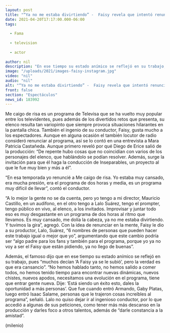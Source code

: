 ```yaml
---
layout: post
title: "“Ya no me estaba divirtiendo” -  Faisy revela que intentó renunciar a ‘Me caigo de risa’"
date: 2021-04-20T17:17:00.000-06:00
tags:
  
  - Fama
  
  - television
  
  - actor
  
author: nil
description: "En ese tiempo su estado anímico se reflejó en su trabajo, pues “muchos decían: ‘A Faisy ya se le subió’, pero la verdad es que era cansancio”. "
image: "/uploads/2021/images-faisy-instagram.jpg"
video: "nil"
audio: "nil"
alt: "“Ya no me estaba divirtiendo” -  Faisy revela que intentó renunciar a ‘Me caigo de risa’"
front: false
section: "Espectáculos"
news_id: 183992
---
```


Me caigo de risa es un programa de Televisa que se ha vuelto muy popular entre los televidentes, pues además de los divertidos retos que presenta, su elenco resulta tan variopinto que siempre provoca situaciones hilarantes en la pantalla chica. También el ingenio de su conductor, Faisy, gusta mucho a los espectadores. Aunque en alguna ocasión el también locutor de radio consideró renunciar al programa, así se lo contó en una entrevista a Mara Patricia Castañeda. Aunque primero reveló por qué Diego de Erice salió de la producción: “De repente hubo cosas que no coincidían con varios de los personajes del elenco, que hablándolo se podían resolver. Además, surge la invitación para que él haga la conducción de Inseparables, un proyecto al que le fue muy bien y más a él”. 

“En esa temporada yo renuncié a Me caigo de risa. Yo estaba muy cansado, era mucha presión, era el programa de dos horas y media, es un programa muy difícil de llevar”, contó el conductor. 

“A lo mejor la gente no se da cuenta, pero yo tengo a mi director, Mauricio Castillo, en un audífono, en el otro tengo a Lalo Suárez, tengo el prompter, tengo público en vivo, al elenco, a los invitados. Improvisar y juntar todo eso es muy desgastante en un programa de dos horas al ritmo que llevamos. Es muy cansado, me dolía la cabeza, ya no me estaba divirtiendo. Y tuvimos la gira”, agregó. Con la idea de renunciar en la mente, Faisy le dio a su productor, Lalo, Suárez, “6 nombres de personas que pueden hacer este trabajo igual o mejor que yo”, argumentando que este cambio podría ser “algo padre para los fans y también para el programa, porque yo ya no voy a ser el Faisy que están pidiendo, ya no llego de buenas”. 

Además, el famoso dijo que en ese tiempo su estado anímico se reflejó en su trabajo, pues “muchos decían ‘A Faisy ya se le subió’, pero la verdad es que era cansancio”. “No hemos hablado tanto, no hemos salido a comer todos, no hemos tenido tiempo para encontrar nuevas dinámicas, nuevos chistes, nuevos apodos, necesitamos una evolución en el programa, tiene que entrar gente nueva. Dije: ‘Está siendo un éxito esto, dales la oportunidad a más personas’. Que fue cuando entró Armando, Gaby Platas, luego entró Isaac Salame, personas que le trajeron cosas increíbles al programa”, señaló. 
Lalo no quiso dejar ir al ingenioso conductor, por lo que accedió a algunas de sus peticiones, como tener más más descanso en la producción y darles foco a otros talentos, además de “darle constancia a la amistad”. 

(milenio)